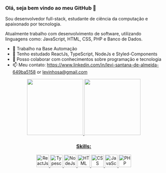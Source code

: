 ### Olá, seja bem vindo ao meu GitHub 👋

<link rel="stylesheet" href="https://cdn.jsdelivr.net/gh/devicons/devicon@v2.15.1/devicon.min.css">

Sou desenvolvedor full-stack, estudante de ciência da computação e apaixonado por tecnologia.

Atualmente trabalho com desenvolvimento de software, utilizando linguagens como: JavaScript, HTML, CSS, PHP e Banco de Dados.


- 🔭 Trabalho na Base Automação
- 🌱 Tenho estudado ReactJs, TypeScript, NodeJs e Styled-Components
- 🤔 Posso colaborar com conhecimentos sobre programação e tecnologia
- 📫 Meu contato: https://www.linkedin.com/in/levi-santana-de-almeida-649ba5158 or levinhosa@gmail.com



<div align="center">
  <a href="https://github.com/LeviAlmeid">
  <img  height="180em" src="https://github-readme-stats.vercel.app/api?username=LeviAlmeid&show_icons=true&theme=dracula&include_all_commits=true&count_private=true"/>
  <img height="180em" src="https://github-readme-stats.vercel.app/api/top-langs/?username=LeviAlmeid&layout=compact&langs_count=7&theme=dracula"/>
</div>



<div align="center">
  <h3>Skills:</h3>
  <img margin-rigth="3px" title="ReactJs" width="40" height="40" src="https://cdn.jsdelivr.net/gh/devicons/devicon/icons/react/react-original.svg" />
  <img margin-rigth="3px" title="Typescript" width="40" height="40" src="https://cdn.jsdelivr.net/gh/devicons/devicon/icons/typescript/typescript-original.svg" />
  <img margin-rigth="3px" title="NodeJs" width="40" height="40" src="https://cdn.jsdelivr.net/gh/devicons/devicon/icons/nodejs/nodejs-plain-wordmark.svg" />
  <img margin-rigth="3px" title="HTML" width="40" height="40" src="https://cdn.jsdelivr.net/gh/devicons/devicon/icons/html5/html5-original.svg" /> 
  <img margin-rigth="3px" title="CSS" width="40" height="40" src="https://cdn.jsdelivr.net/gh/devicons/devicon/icons/css3/css3-original.svg" /> 
  <img margin-rigth="3px" title="JavaScipt" width="40" height="40" src="https://cdn.jsdelivr.net/gh/devicons/devicon/icons/javascript/javascript-original.svg" /> 
  <img title="PHP" width="40" height="40" src="https://cdn.jsdelivr.net/gh/devicons/devicon/icons/php/php-original.svg" /> 
</div>
